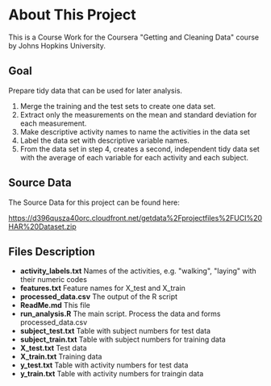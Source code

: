 
# About This Project

This is a Course Work for the Coursera "Getting and Cleaning Data" course by Johns Hopkins University.

## Goal

Prepare tidy data that can be used for later analysis. 

1. Merge the training and the test sets to create one data set.
2. Extract only the measurements on the mean and standard deviation for each measurement.
3. Make descriptive activity names to name the activities in the data set
4. Label the data set with descriptive variable names.
5. From the data set in step 4, creates a second, independent tidy data set with the average of each variable for each activity and each subject.

## Source Data

The Source Data for this project can be found here:

https://d396qusza40orc.cloudfront.net/getdata%2Fprojectfiles%2FUCI%20HAR%20Dataset.zip 

## Files Description

* __activity_labels.txt__  Names of the activities, e.g. "walking", "laying" with their numeric codes
* __features.txt__         Feature names for X_test and X_train
* __processed_data.csv__   The output of the R script        
* __ReadMe.md__            This file
* __run_analysis.R__       The main script. Process the data and forms processed_data.csv
* __subject_test.txt__     Table with subject numbers for test data
* __subject_train.txt__    Table with subject numbers for training data
* __X_test.txt__           Test data        
* __X_train.txt__          Training data
* __y_test.txt__           Table with activity numbers for test data
* __y_train.txt__          Table with activity numbers for traingin data